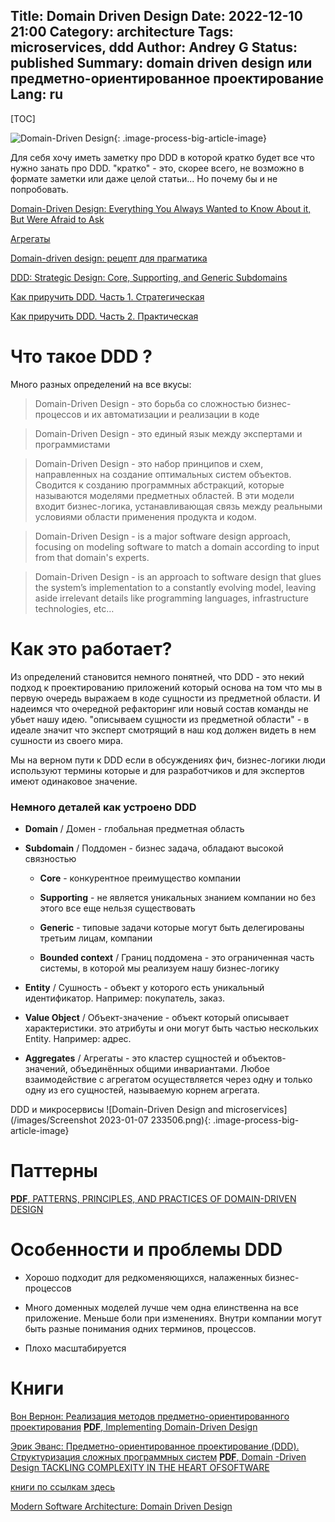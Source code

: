 Title: Domain Driven Design
Date: 2022-12-10 21:00
Category: architecture
Tags: microservices, ddd
Author: Andrey G
Status: published
Summary: domain driven design или предметно-ориентированное проектирование
Lang: ru
---

[TOC]

![Domain-Driven Design](/images/20190111151118821.png){: .image-process-big-article-image}


Для себя хочу иметь заметку про DDD в которой кратко будет все что нужно занать про DDD.
"кратко" - это, скорее всего, не возможно в формате заметки или даже целой статьи... Но почему бы и не попробовать.

[Domain-Driven Design: Everything You Always Wanted to Know About it, But Were Afraid to Ask](https://medium.com/ssense-tech/domain-driven-design-everything-you-always-wanted-to-know-about-it-but-were-afraid-to-ask-a85e7b74497a)

[Агрегаты](https://habr.com/ru/post/660599/)

[Domain-driven design: рецепт для прагматика](https://habr.com/ru/company/jugru/blog/440772/)

[DDD: Strategic Design: Core, Supporting, and Generic Subdomains](https://blog.jonathanoliver.com/ddd-strategic-design-core-supporting-and-generic-subdomains/)

[Как приручить DDD. Часть 1. Стратегическая](https://habr.com/ru/company/oleg-bunin/blog/650927/)

[Как приручить DDD. Часть 2. Практическая](https://itnan.ru/post.php?c=1&p=661129)


# Что такое DDD ?

Много разных определений на все вкусы:

> Domain-Driven Design - это борьба со сложностью бизнес-процессов и их автоматизации и реализации в коде

> Domain-Driven Design - это единый язык между экспертами и программистами

> Domain-Driven Design - это набор принципов и схем, направленных на создание оптимальных систем объектов.
    Сводится к созданию программных абстракций, которые называются моделями предметных областей.
    В эти модели входит бизнес-логика, устанавливающая связь между реальными условиями области применения продукта и кодом.

> Domain-Driven Design - is a major software design approach, focusing on modeling software to match a domain according
    to input from that domain's experts.

> Domain-Driven Design - is an approach to software design that glues the system’s implementation to a constantly evolving model,
    leaving aside irrelevant details like programming languages, infrastructure technologies, etc…


# Как это работает?

Из определений становится немного понятней, что DDD - это некий подход к проектированию приложений который основа
на том что мы в первую очередь выражаем в коде сущности из предметной области.
И надеимся что очередной рефакторинг или новый состав команды не убьет нашу идею.
"описываем сущности из предметной области" - в идеале значит что эксперт смотрящий в наш код должен видеть в нем сушности из своего мира.

Мы на верном пути к DDD если в обсуждениях фич, бизнес-логики люди используют термины которые и для разработчиков
и для экспертов имеют одинаковое значение.


### Немного деталей как устроено DDD


- __Domain__ / Домен - глобальная предметная область

- __Subdomain__ / Поддомен - бизнес задача, обладают высокой связностью

    - __Core__ - конкурентное преимущество компании

    - __Supporting__ - не является уникальных знанием компании но без этого все еще нельзя существовать

    - __Generic__ - типовые задачи которые могут быть делегированы третьим лицам, компании

    - __Bounded context__ / Границ поддомена - это ограниченная часть системы, в которой мы реализуем нашу бизнес-логику

- __Entity__ / Сушность - объект у которого есть уникальный идентификатор. Например: покупатель, заказ.

- __Value Object__ / Объект-значение  - объект который описывает характеристики. это атрибуты и они могут быть частью нескольких Entity. Например: адрес.

- __Aggregates__ / Агрегаты -  это кластер сущностей и объектов-значений, объединённых общими инвариантами.
Любое взаимодействие с агрегатом осуществляется через одну и только одну из его сущностей, называемую корнем агрегата.


DDD и микросервисы
![Domain-Driven Design and microservices](/images/Screenshot 2023-01-07 233506.png){: .image-process-big-article-image}


# Паттерны

[__PDF__, PATTERNS, PRINCIPLES, AND PRACTICES OF DOMAIN-DRIVEN DESIGN](/books/Patterns_Principles_and_Practices_of_Domain-Driven_Design_(2015).pdf)

# Особенности и проблемы DDD

- Хорошо подходит для редкоменяющихся, налаженных бизнес-процессов

- Много доменных моделей лучше чем одна елинственна на все приложение. Меньше боли при изменениях.
Внутри компании могут быть разные понимания одних терминов, процессов.

- Плохо масштабируется


# Книги

[Вон Вернон: Реализация методов предметно-ориентированного проектирования](https://www.labirint.ru/books/518957/)
[__PDF__, Implementing Domain-Driven Design](/books/AW.Implementing.Domain-Driven.Desig.pdf)

[Эрик Эванс: Предметно-ориентированное проектирование (DDD). Структуризация сложных программных систем](https://www.labirint.ru/books/512940/)
[__PDF__, Domain -Driven Design TACKLING COMPLEXITY IN ТНЕ HEART OFSOFTWARE](/books/Эрик_Эванс_Предметно_ориентированное.pdf)

[книги по ссылкам здесь](https://habr.com/ru/post/660599/)

[Modern Software Architecture: Domain Driven Design](https://medium.com/modern-software-architecture/modern-software-architecture-1-domain-driven-design-f06fad8695f9)

